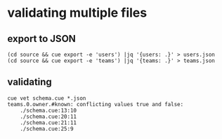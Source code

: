 # validating multiple files

## export to JSON

```
(cd source && cue export -e 'users') |jq '{users: .}' > users.json
(cd source && cue export -e 'teams') |jq '{teams: .}' > teams.json
```

## validating

```
cue vet schema.cue *.json
teams.0.owner.#known: conflicting values true and false:
    ./schema.cue:13:10
    ./schema.cue:20:11
    ./schema.cue:21:11
    ./schema.cue:25:9
```
